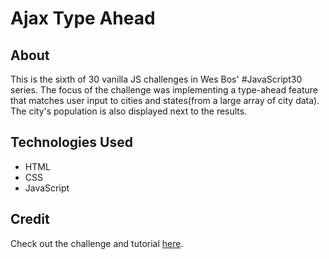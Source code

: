 # Ajax Type Ahead 

## About 

This is the sixth of 30 vanilla JS challenges in Wes Bos' #JavaScript30 series. The focus of the challenge was implementing a type-ahead feature that matches user input to cities and states(from a large array of city data). The city's population is also displayed next to the results. 

## Technologies Used

- HTML
- CSS 
- JavaScript

## Credit

Check out the challenge and tutorial [here](https://javascript30.com/). 